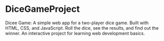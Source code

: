 # DiceGameProject
Dicee Game: A simple web app for a two-player dice game. Built with HTML, CSS, and JavaScript. Roll the dice, see the results, and find out the winner. An interactive project for learning web development basics.
